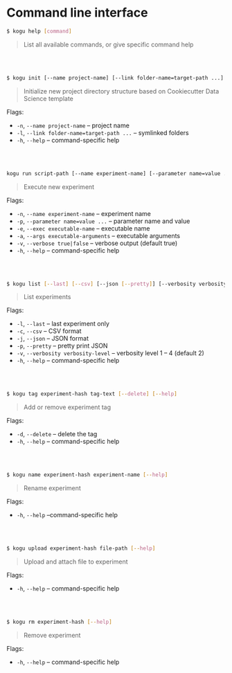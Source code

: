 # Command line interface

```bash
$ kogu help [command]
```
>List all available commands, or give specific command help

<br><br>

```bash
$ kogu init [--name project-name] [--link folder-name=target-path ...] [--help]
```
>Initialize new project directory structure based on Cookiecutter Data Science template

Flags:
* `-n`, `--name project-name` – project name
* `-l`, `--link folder-name=target-path ...` – symlinked folders
* `-h`, `--help` – command-specific help

<br><br>

```bash
kogu run script-path [--name experiment-name] [--parameter name=value ...] [--exec executable-name] [--args executable-arguments] [--verbose true|false] [--help]
```
> Execute new experiment

Flags:
* `-n`, `--name experiment-name` – experiment name
* `-p`, `--parameter name=value ...` – parameter name and value
* `-e`, `--exec executable-name` – executable name
* `-a`, `--args executable-arguments` – executable arguments
* `-v`, `--verbose true|false` – verbose output (default true)
* `-h`, `--help` – command-specific help

<br><br>

```bash
$ kogu list [--last] [--csv] [--json [--pretty]] [--verbosity verbosity-level] [--help]
```
> List experiments

Flags:
* `-l`, `--last` – last experiment only
* `-c`, `--csv` – CSV format
* `-j`, `--json` – JSON format
* `-p`, `--pretty` – pretty print JSON
* `-v`, `--verbosity verbosity-level` – verbosity level 1 – 4 (default 2)
* `-h`, `--help` – command-specific help

<br><br>

```bash
$ kogu tag experiment-hash tag-text [--delete] [--help]
```
> Add or remove experiment tag

Flags:
* `-d`, `--delete` – delete the tag
* `-h`, `--help` – command-specific help

<br><br>

```bash
$ kogu name experiment-hash experiment-name [--help]
```
> Rename experiment

Flags:
* `-h`, `--help` –command-specific help

<br><br>

```bash
$ kogu upload experiment-hash file-path [--help]
```
> Upload and attach file to experiment

Flags:
* `-h`, `--help` – command-specific help

<br><br>

```bash
$ kogu rm experiment-hash [--help]
```
> Remove experiment

Flags:
* `-h`, `--help` – command-specific help
